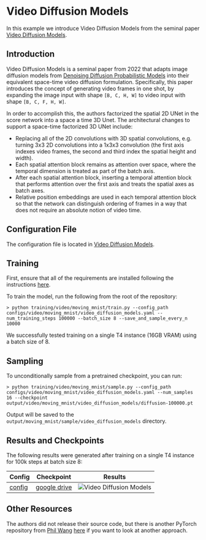 # Video Diffusion Models

In this example we introduce Video Diffusion Models from the seminal paper [Video Diffusion Models](https://arxiv.org/abs/2204.03458).

## Introduction

Video Diffusion Models is a seminal paper from 2022 that adapts image diffusion models from [Denoising Diffusion Probabilistic Models](https://arxiv.org/abs/2006.11239) into their equivalent space-time video diffusion formulation. Specifically, this paper introduces the concept of generating video frames in one shot, by expanding the image input with shape `[B, C, H, W]` to video input with shape `[B, C, F, H, W]`.

In order to accomplish this, the authors factorized the spatial 2D UNet in the score network into a space a time 3D Unet. The architectural changes to support a space-time factorized 3D UNet include:

-   Replacing all of the 2D convolutions with 3D spatial convolutions, e.g. turning 3x3 2D convolutions into a 1x3x3 convolution (the first axis indexes video frames, the second and third index the spatial height and width).
-   Each spatial attention block remains as attention over space, where the temporal dimension is treated as part of the batch axis.
-   After each spatial attention block, inserting a temporal attention block that performs attention over the first axis and treats the spatial axes as batch axes. 
-   Relative position embeddings are used in each temporal attention block so that the network can distinguish ordering of frames in a way that does not require an absolute notion of video time. 

## Configuration File

The configuration file is located in [Video Diffusion Models](https://github.com/swookey-thinky/xdiffusion/blob/main/configs/video/moving_mnist/video_diffusion_models.yaml).

## Training

First, ensure that all of the requirements are installed following the instructions [here](https://github.com/swookey-thinky/xdiffusion?tab=readme-ov-file#requirements).

To train the model, run the following from the root of the repository:

```
> python training/video/moving_mnist/train.py --config_path configs/video/moving_mnist/video_diffusion_models.yaml --num_training_steps 100000 --batch_size 8 --save_and_sample_every_n 10000
```

We successfully tested training on a single T4 instance (16GB VRAM) using a batch size of 8.

## Sampling

To unconditionally sample from a pretrained checkpoint, you can run:

```
> python training/video/moving_mnist/sample.py --config_path configs/video/moving_mnist/video_diffusion_models.yaml --num_samples 16 --checkpoint output/video/moving_mnist/video_diffusion_models/diffusion-100000.pt
```

Output will be saved to the `output/moving_mnist/sample/video_diffusion_models` directory.

## Results and Checkpoints

The following results were generated after training on a single T4 instance for 100k steps at batch size 8:

| Config | Checkpoint | Results
| ------ | ---------- | -------
| [config](https://github.com/swookey-thinky/xdiffusion/blob/main/configs/video/moving_mnist/video_diffusion_models.yaml) | [google drive](https://drive.google.com/file/d/1gAMyfBjr47sscPGNlzsxAHJegHv-dLrc/view?usp=sharing) | ![Video Diffusion Models](https://drive.google.com/uc?export=view&id=1aYxiwkgdAd6oFpXMwQhDwfiXXYJlDDFG)

## Other Resources

The authors did not release their source code, but there is another PyTorch repository from [Phil Wang](https://github.com/lucidrains) [here](https://github.com/lucidrains/video-diffusion-pytorch) if you want to look at another approach.

